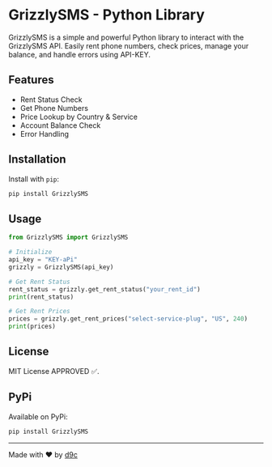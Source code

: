 
# GrizzlySMS - Python Library

GrizzlySMS is a simple and powerful Python library to interact with the GrizzlySMS API. Easily rent phone numbers, check prices, manage your balance, and handle errors using API-KEY.

## Features

- Rent Status Check
- Get Phone Numbers
- Price Lookup by Country & Service
- Account Balance Check
- Error Handling

## Installation

Install with `pip`:

```bash
pip install GrizzlySMS
```

## Usage

```python
from GrizzlySMS import GrizzlySMS

# Initialize
api_key = "KEY-aPi"
grizzly = GrizzlySMS(api_key)

# Get Rent Status
rent_status = grizzly.get_rent_status("your_rent_id")
print(rent_status)

# Get Rent Prices
prices = grizzly.get_rent_prices("select-service-plug", "US", 240)
print(prices)
```

## License

MIT License APPROVED ✅.

## PyPi

Available on PyPi:

```bash
pip install GrizzlySMS
```

---

Made with ❤️ by [d9c](https://pypi.com/d9c)
